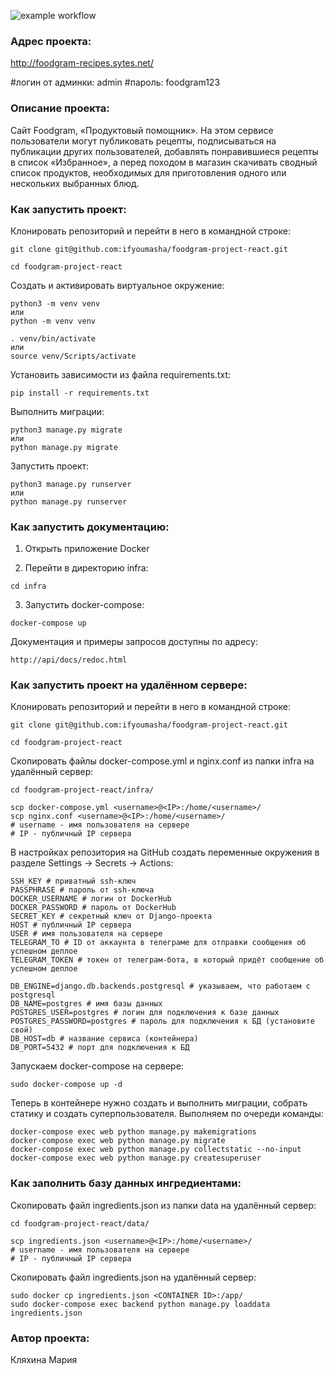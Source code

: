 ![example workflow](https://github.com/ifyoumasha/foodgram-project-react/actions/workflows/main.yml/badge.svg)

### Адрес проекта:

http://foodgram-recipes.sytes.net/

#логин от админки: admin
#пароль: foodgram123

### Описание проекта:

Cайт Foodgram, «Продуктовый помощник». 
На этом сервисе пользователи могут публиковать рецепты, подписываться на публикации других пользователей, добавлять понравившиеся рецепты в список «Избранное», а перед походом в магазин скачивать сводный список продуктов, необходимых для приготовления одного или нескольких выбранных блюд.

### Как запустить проект:

Клонировать репозиторий и перейти в него в командной строке:

```
git clone git@github.com:ifyoumasha/foodgram-project-react.git
```

```
cd foodgram-project-react
```

Cоздать и активировать виртуальное окружение:

```
python3 -m venv venv
или
python -m venv venv
```

```
. venv/bin/activate
или
source venv/Scripts/activate
```

Установить зависимости из файла requirements.txt:

```
pip install -r requirements.txt
```

Выполнить миграции:

```
python3 manage.py migrate
или
python manage.py migrate
```

Запустить проект:

```
python3 manage.py runserver
или
python manage.py runserver
```

### Как запустить документацию:

1. Открыть приложение Docker

2. Перейти в директорию infra:

```
cd infra
```

3. Запустить docker-compose:

```
docker-compose up
```

Документация и примеры запросов доступны по адресу:

```
http://api/docs/redoc.html
```

### Как запустить проект на удалённом сервере:

Клонировать репозиторий и перейти в него в командной строке:

```
git clone git@github.com:ifyoumasha/foodgram-project-react.git
```

```
cd foodgram-project-react
```

Скопировать файлы docker-compose.yml и nginx.conf из папки infra на удалённый сервер:

```
cd foodgram-project-react/infra/
```

```
scp docker-compose.yml <username>@<IP>:/home/<username>/
scp nginx.conf <username>@<IP>:/home/<username>/
# username - имя пользователя на сервере
# IP - публичный IP сервера
```

В настройках репозитория на GitHub создать переменные окружения в разделе Settings -> Secrets -> Actions:

```
SSH_KEY # приватный ssh-ключ
PASSPHRASE # пароль от ssh-ключа
DOCKER_USERNAME # логин от DockerHub
DOCKER_PASSWORD # пароль от DockerHub
SECRET_KEY # секретный ключ от Django-проекта
HOST # публичный IP сервера
USER # имя пользователя на сервере
TELEGRAM_TO # ID от аккаунта в телеграме для отправки сообщения об успешном деплое
TELEGRAM_TOKEN # токен от телеграм-бота, в который придёт сообщение об успешном деплое

DB_ENGINE=django.db.backends.postgresql # указываем, что работаем с postgresql
DB_NAME=postgres # имя базы данных
POSTGRES_USER=postgres # логин для подключения к базе данных
POSTGRES_PASSWORD=postgres # пароль для подключения к БД (установите свой)
DB_HOST=db # название сервиса (контейнера)
DB_PORT=5432 # порт для подключения к БД
```

Запускаем docker-compose на сервере:

```
sudo docker-compose up -d
```

Теперь в контейнере нужно создать и выполнить миграции, собрать статику и создать суперпользователя. Выполняем по очереди команды:

```
docker-compose exec web python manage.py makemigrations
docker-compose exec web python manage.py migrate
docker-compose exec web python manage.py collectstatic --no-input
docker-compose exec web python manage.py createsuperuser
```

### Как заполнить базу данных ингредиентами:

Скопировать файл ingredients.json из папки data на удалённый сервер:

```
cd foodgram-project-react/data/
```

```
scp ingredients.json <username>@<IP>:/home/<username>/ 
# username - имя пользователя на сервере
# IP - публичный IP сервера
```

Скопировать файл ingredients.json на удалённый сервер:

```
sudo docker cp ingredients.json <CONTAINER ID>:/app/
sudo docker-compose exec backend python manage.py loaddata ingredients.json
```

### Автор проекта:
Кляхина Мария
